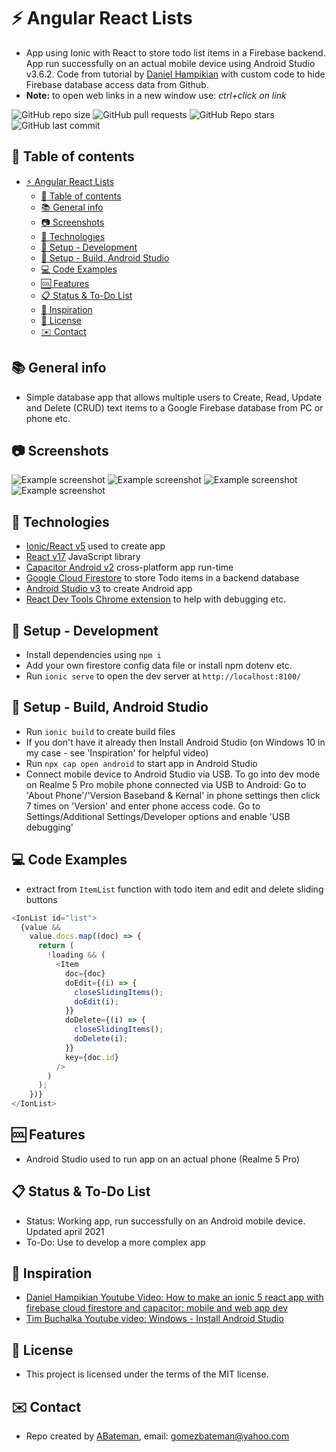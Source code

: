 # :zap: Angular React Lists

* App using Ionic with React to store todo list items in a Firebase backend. App run successfully on an actual mobile device using Android Studio v3.6.2. Code from tutorial by [Daniel Hampikian](https://www.youtube.com/watch?v=-RtrbNJxOfQ) with custom code to hide Firebase database access data from Github.
* **Note:** to open web links in a new window use: _ctrl+click on link_

![GitHub repo size](https://img.shields.io/github/repo-size/AndrewJBateman/ionic-react-lists?style=plastic)
![GitHub pull requests](https://img.shields.io/github/issues-pr/AndrewJBateman/ionic-react-lists?style=plastic)
![GitHub Repo stars](https://img.shields.io/github/stars/AndrewJBateman/ionic-react-lists?style=plastic)
![GitHub last commit](https://img.shields.io/github/last-commit/AndrewJBateman/ionic-react-lists?style=plastic)

## :page_facing_up: Table of contents

* [:zap: Angular React Lists](#zap-angular-react-lists)
  * [:page_facing_up: Table of contents](#page_facing_up-table-of-contents)
  * [:books: General info](#books-general-info)
  * [:camera: Screenshots](#camera-screenshots)
  * [:signal_strength: Technologies](#signal_strength-technologies)
  * [:floppy_disk: Setup - Development](#floppy_disk-setup---development)
  * [:floppy_disk: Setup - Build, Android Studio](#floppy_disk-setup---build-android-studio)
  * [:computer: Code Examples](#computer-code-examples)
  * [:cool: Features](#cool-features)
  * [:clipboard: Status & To-Do List](#clipboard-status--to-do-list)
  * [:clap: Inspiration](#clap-inspiration)
  * [:file_folder: License](#file_folder-license)
  * [:envelope: Contact](#envelope-contact)

## :books: General info

* Simple database app that allows multiple users to Create, Read, Update and Delete (CRUD) text items to a Google Firebase database from PC or phone etc.

## :camera: Screenshots

![Example screenshot](./img/pc.png)
![Example screenshot](./img/firebase.png)
![Example screenshot](./img/android_studio.png)
![Example screenshot](./img/phone.jpg)

## :signal_strength: Technologies

* [Ionic/React v5](https://www.npmjs.com/package/@ionic/react) used to create app
* [React v17](https://reactjs.org/) JavaScript library
* [Capacitor Android v2](https://capacitor.ionicframework.com/docs/) cross-platform app run-time
* [Google Cloud Firestore](https://firebase.google.com/products/firestore) to store Todo items in a backend database
* [Android Studio v3](https://developer.android.com/studio) to create Android app
* [React Dev Tools Chrome extension](https://chrome.google.com/webstore/detail/react-developer-tools/fmkadmapgofadopljbjfkapdkoienihi/related) to help with debugging etc.

## :floppy_disk: Setup - Development

* Install dependencies using `npm i`
* Add your own firestore config data file or install npm dotenv etc.
* Run `ionic serve` to open the dev server at `http://localhost:8100/`

## :floppy_disk: Setup - Build, Android Studio

* Run `ionic build` to create build files
* If you don't have it already then Install Android Studio (on Windows 10 in my case - see 'Inspiration' for helpful video)
* Run `npx cap open android` to start app in Android Studio
* Connect mobile device to Android Studio via USB. To go into dev mode on Realme 5 Pro mobile phone connected via USB to Android: Go to 'About Phone'/'Version Baseband & Kernal' in phone settings then click 7 times on 'Version' and enter phone access code. Go to Settings/Additional Settings/Developer options and enable 'USB debugging'

## :computer: Code Examples

* extract from `ItemList` function with todo item and edit and delete sliding buttons

```javascript
<IonList id="list">
  {value &&
    value.docs.map((doc) => {
      return (
        !loading && (
          <Item
            doc={doc}
            doEdit={(i) => {
              closeSlidingItems();
              doEdit(i);
            }}
            doDelete={(i) => {
              closeSlidingItems();
              doDelete(i);
            }}
            key={doc.id}
          />
        )
      );
    })}
</IonList>
```

## :cool: Features

* Android Studio used to run app on an actual phone (Realme 5 Pro)

## :clipboard: Status & To-Do List

* Status: Working app, run successfully on an Android mobile device. Updated april 2021
* To-Do: Use to develop a more complex app

## :clap: Inspiration

* [Daniel Hampikian Youtube Video: How to make an ionic 5 react app with firebase cloud firestore and capacitor: mobile and web app dev](https://www.youtube.com/watch?v=-RtrbNJxOfQ)
* [Tim Buchalka Youtube video: Windows - Install Android Studio](https://www.youtube.com/watch?v=xrCr0A9DIMw)

## :file_folder: License

* This project is licensed under the terms of the MIT license.

## :envelope: Contact

* Repo created by [ABateman](https://github.com/AndrewJBateman), email: gomezbateman@yahoo.com
